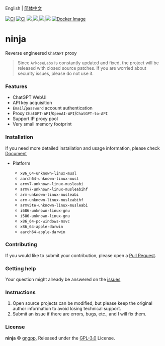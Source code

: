 <br>English | [简体中文](README_zh.md)

[![CI](https://github.com/gngpp/ninja/actions/workflows/CI.yml/badge.svg)](https://github.com/gngpp/ninja/actions/workflows/CI.yml)
[![CI](https://github.com/gngpp/ninja/actions/workflows/Release.yml/badge.svg)](https://github.com/gngpp/ninja/actions/workflows/Release.yml)
 <a target="_blank" href="https://github.com/gngpp/ninja/blob/main/LICENSE">
  <img src="https://img.shields.io/badge/license-GPL_3.0-blue.svg"/>
 </a>
  <a href="https://github.com/gngpp/ninja/releases">
    <img src="https://img.shields.io/github/release/gngpp/ninja.svg?style=flat">
  </a>
  </a><a href="https://github.com/gngpp/ninja/releases">
    <img src="https://img.shields.io/github/downloads/gngpp/ninja/total?style=flat">
  </a>
  [![](https://img.shields.io/docker/image-size/gngpp/ninja)](https://registry.hub.docker.com/r/gngpp/ninja)
  [![Docker Image](https://img.shields.io/docker/pulls/gngpp/ninja.svg)](https://hub.docker.com/r/gngpp/ninja/)

# ninja

Reverse engineered `ChatGPT` proxy

> Since `ArkoseLabs` is constantly updated and fixed, the project will be released with closed source patches. If you are worried about security issues, please do not use it.

### Features

- ChatGPT WebUI
- API key acquisition
- `Email`/`password` account authentication
- Proxy `ChatGPT-API`/`OpenAI-API`/`ChatGPT-to-API`
- Support IP proxy pool
- Very small memory footprint

### Installation

If you need more detailed installation and usage information, please check [Document](https://github.com/gngpp/ninja/blob/main/doc/readme.md)

- Platform

  - `x86_64-unknown-linux-musl`
  - `aarch64-unknown-linux-musl`
  - `armv7-unknown-linux-musleabi`
  - `armv7-unknown-linux-musleabihf`
  - `arm-unknown-linux-musleabi`
  - `arm-unknown-linux-musleabihf`
  - `armv5te-unknown-linux-musleabi`
  - `i686-unknown-linux-gnu`
  - `i586-unknown-linux-gnu`
  - `x86_64-pc-windows-msvc`
  - `x86_64-apple-darwin`
  - `aarch64-apple-darwin`

### Contributing

If you would like to submit your contribution, please open a [Pull Request](https://github.com/gngpp/ninja/pulls).

### Getting help

Your question might already be answered on the [issues](https://github.com/gngpp/ninja/issues)

### Instructions

1. Open source projects can be modified, but please keep the original author information to avoid losing technical support.
2. Submit an issue if there are errors, bugs, etc., and I will fix them.

### License

**ninja** © [gngpp](https://github.com/gngpp), Released under the [GPL-3.0](./LICENSE) License.